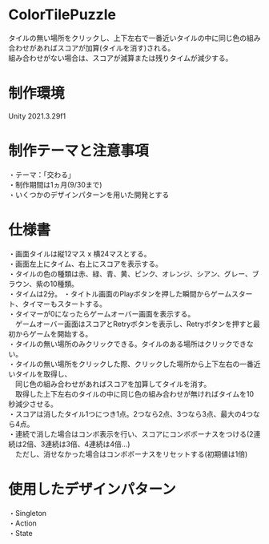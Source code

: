# ColorTilePuzzle
タイルの無い場所をクリックし、上下左右で一番近いタイルの中に同じ色の組み合わせがあればスコアが加算(タイルを消す)される。   
組み合わせがない場合は、スコアが減算または残りタイムが減少する。

# 制作環境
Unity 2021.3.29f1

# 制作テーマと注意事項
・テーマ：「交わる」   
・制作期間は1ヵ月(9/30まで)   
・いくつかのデザインパターンを用いた開発とする   

# 仕様書
・画面タイルは縦12マス x 横24マスとする。   
・画面左上にタイム、右上にスコアを表示する。  
・タイルの色の種類は赤、緑、青、黄、ピンク、オレンジ、シアン、グレー、ブラウン、紫の10種類。   
・タイムは2分。 
・タイトル画面のPlayボタンを押した瞬間からゲームスタート、タイマーもスタートする。  
・タイマーが0になったらゲームオーバー画面を表示する。  
　ゲームオーバー画面はスコアとRetryボタンを表示し、Retryボタンを押すと最初からゲームを開始する。  
・タイルの無い場所のみクリックできる。タイルのある場所はクリックできない。   
・タイルの無い場所をクリックした際、クリックした場所から上下左右の一番近いタイルを取得し、   
　同じ色の組み合わせがあればスコアを加算してタイルを消す。  
　取得した上下左右のタイルの中に同じ色の組み合わせが無ければタイムを10秒減少させる。  
・スコアは消したタイル1つにつき1点。2つなら2点、3つなら3点、最大の4つなら4点。  
・連続で消した場合はコンボ表示を行い、スコアにコンボボーナスをつける(2連続は2倍、3連続は3倍、4連続は4倍...)  
　ただし、消せなかった場合はコンボボーナスをリセットする(初期値は1倍)
  
# 使用したデザインパターン
・Singleton  
・Action  
・State
